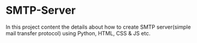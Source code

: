 # SMTP-Server
In this project content the details about how to create SMTP server(simple mail transfer protocol) using Python, HTML, CSS &amp; JS etc.
